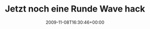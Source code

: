 ---
retweeted: false
source: <a href="http://twitter.com" rel="nofollow">Twitter Web Client</a>
entities:
  hashtags: []
  symbols: []
  user_mentions:
  - name: Jose Quesada
    screen_name: Quesada
    indices:
    - '38'
    - '46'
    id_str: '14075441'
    id: '14075441'
  urls: []
display_text_range:
- '0'
- '82'
favorite_count: '0'
id_str: '5534906710'
truncated: false
retweet_count: '0'
id: '5534906710'
created_at: Sun Nov 08 16:30:46 +0000 2009
favorited: false
full_text: 'Jetzt noch eine Runde Wave hacken mit [@Quesada](https://twitter.com/Quesada)
  - dann: Eisenbahnfahren. 4 Stunden.'
lang: de
tags:
- pesos:twitter
date: '2009-11-08T16:30:46+00:00'
src: https://twitter.com/bascht/status/5534906710
original_url: https://twitter.com/bascht/status/5534906710
type: twitter_tweet
text: 'Jetzt noch eine Runde Wave hacken mit [@Quesada](https://twitter.com/Quesada)
  - dann: Eisenbahnfahren. 4 Stunden.'
title: Jetzt noch eine Runde Wave hack

---